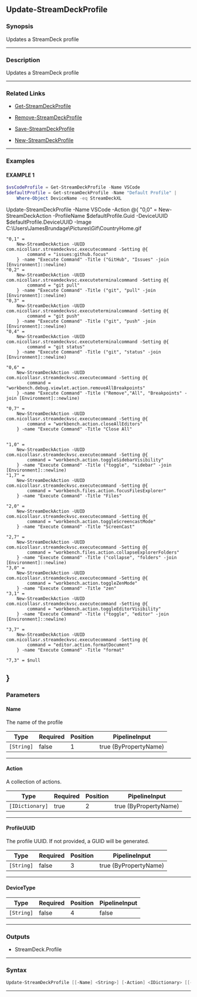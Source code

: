 Update-StreamDeckProfile
------------------------
### Synopsis
Updates a StreamDeck profile

---
### Description

Updates a StreamDeck profile

---
### Related Links
* [Get-StreamDeckProfile](Get-StreamDeckProfile.md)



* [Remove-StreamDeckProfile](Remove-StreamDeckProfile.md)



* [Save-StreamDeckProfile](Save-StreamDeckProfile.md)



* [New-StreamDeckProfile](New-StreamDeckProfile.md)



---
### Examples
#### EXAMPLE 1
```PowerShell
$vsCodeProfile = Get-StreamDeckProfile -Name VSCode
$defaultProfile = Get-streamDeckProfile -Name "Default Profile" |
    Where-Object DeviceName -eq StreamDeckXL
```
Update-StreamDeckProfile -Name VSCode -Action @{
    "0,0" =
        New-StreamDeckAction -ProfileName $defaultProfile.Guid -DeviceUUID $defaultProfile.DeviceUUID -Image C:\Users\JamesBrundage\Pictures\Gif\CountryHome.gif

    "0,1" =
        New-StreamDeckAction -UUID com.nicollasr.streamdeckvsc.executecommand -Setting @{
            command = "issues:github.focus"
        } -name "Execute Command" -Title ("GitHub", "Issues" -join [Environment]::newline)
    "0,2" =
        New-StreamDeckAction -UUID com.nicollasr.streamdeckvsc.executeterminalcommand -Setting @{
            command = "git pull"
        } -name "Execute Command" -Title ("git", "pull" -join [Environment]::newline)    
    "0,3" =
        New-StreamDeckAction -UUID com.nicollasr.streamdeckvsc.executeterminalcommand -Setting @{
            command = "git push"
        } -name "Execute Command" -Title ("git", "push" -join [Environment]::newline)
    "0,4" =
        New-StreamDeckAction -UUID com.nicollasr.streamdeckvsc.executeterminalcommand -Setting @{
            command = "git status"
        } -name "Execute Command" -Title ("git", "status" -join [Environment]::newline)
        
    "0,6" = 
        New-StreamDeckAction -UUID com.nicollasr.streamdeckvsc.executecommand -Setting @{
            command = "workbench.debug.viewlet.action.removeAllBreakpoints"
        } -name "Execute Command" -Title ("Remove","All", "Breakpoints" -join [Environment]::newline)
    
    "0,7" = 
        New-StreamDeckAction -UUID com.nicollasr.streamdeckvsc.executecommand -Setting @{
            command = "workbench.action.closeAllEditors"
        } -name "Execute Command" -Title "Close All"


    "1,0" =
        New-StreamDeckAction -UUID com.nicollasr.streamdeckvsc.executecommand -Setting @{
            command = "workbench.action.toggleSidebarVisibility"
        } -name "Execute Command" -Title ("toggle", "sidebar" -join [Environment]::newline)
    "1,7" =
        New-StreamDeckAction -UUID com.nicollasr.streamdeckvsc.executecommand -Setting @{
            command = "workbench.files.action.focusFilesExplorer"
        } -name "Execute Command" -Title "Files"
    
    "2,0" =
        New-StreamDeckAction -UUID com.nicollasr.streamdeckvsc.executecommand -Setting @{
            command = "workbench.action.toggleScreencastMode"
        } -name "Execute Command" -Title "ScreenCast"
        
    "2,7" =
        New-StreamDeckAction -UUID com.nicollasr.streamdeckvsc.executecommand -Setting @{
            command = "workbench.files.action.collapseExplorerFolders"
        } -name "Execute Command" -Title ("collapse", "folders" -join [Environment]::newline)
    "3,0" = 
        New-StreamDeckAction -UUID com.nicollasr.streamdeckvsc.executecommand -Setting @{
            command = "workbench.action.toggleZenMode"
        } -name "Execute Command" -Title "zen"
    "3,1" =
        New-StreamDeckAction -UUID com.nicollasr.streamdeckvsc.executecommand -Setting @{
            command = "workbench.action.toggleEditorVisibility"
        } -name "Execute Command" -Title ("toggle", "editor" -join [Environment]::newline)
    
    "3,7" = 
        New-StreamDeckAction -UUID com.nicollasr.streamdeckvsc.executecommand -Setting @{
            command = "editor.action.formatDocument"
        } -name "Execute Command" -Title "format"
        
    "7,3" = $null
}
---
### Parameters
#### **Name**

The name of the profile






|Type      |Required|Position|PipelineInput        |
|----------|--------|--------|---------------------|
|`[String]`|false   |1       |true (ByPropertyName)|



---
#### **Action**

A collection of actions.






|Type           |Required|Position|PipelineInput        |
|---------------|--------|--------|---------------------|
|`[IDictionary]`|true    |2       |true (ByPropertyName)|



---
#### **ProfileUUID**

The profile UUID.  If not provided, a GUID will be generated.






|Type      |Required|Position|PipelineInput        |
|----------|--------|--------|---------------------|
|`[String]`|false   |3       |true (ByPropertyName)|



---
#### **DeviceType**




|Type      |Required|Position|PipelineInput|
|----------|--------|--------|-------------|
|`[String]`|false   |4       |false        |



---
### Outputs
* StreamDeck.Profile




---
### Syntax
```PowerShell
Update-StreamDeckProfile [[-Name] <String>] [-Action] <IDictionary> [[-ProfileUUID] <String>] [[-DeviceType] <String>] [<CommonParameters>]
```
---
